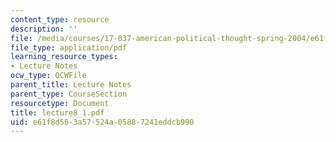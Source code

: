 ```yaml
---
content_type: resource
description: ''
file: /media/courses/17-037-american-political-thought-spring-2004/e61f8d563a57524a05887241eddcb990_lecture8_1.pdf
file_type: application/pdf
learning_resource_types:
- Lecture Notes
ocw_type: OCWFile
parent_title: Lecture Notes
parent_type: CourseSection
resourcetype: Document
title: lecture8_1.pdf
uid: e61f8d56-3a57-524a-0588-7241eddcb990
---
```


